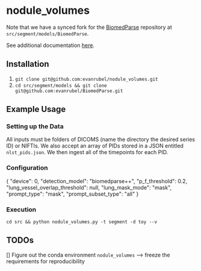 # nodule_volumes

Note that we have a synced fork for the [BiomedParse](https://github.com/evanrubel/BiomedParse) repository at `src/segment/models/BiomedParse`.

See additional documentation [here](https://docs.google.com/document/d/1My76WuBxeqBuQXIBevDKrWPAox0fJdXXWl1wikzfgds/edit?usp=sharing).


## Installation

1. `git clone git@github.com:evanrubel/nodule_volumes.git`
2. `cd src/segment/models && git clone git@github.com:evanrubel/BiomedParse.git`


## Example Usage

### Setting up the Data

All inputs must be folders of DICOMS (name the directory the desired series ID) or NIFTIs. We also accept an array of PIDs stored in a JSON entitled `nlst_pids.json`. We then ingest all of the timepoints for each PID.

### Configuration

{
    "device": 0,
    "detection_model": "biomedparse++",
    "p_f_threshold": 0.2,
    "lung_vessel_overlap_threshold": null,
    "lung_mask_mode": "mask",
    "prompt_type": "mask",
    "prompt_subset_type": "all"
}

### Execution

`cd src && python nodule_volumes.py -t segment -d toy --v`


## TODOs
[] Figure out the conda environment `nodule_volumes` --> freeze the requirements for reproducibility
